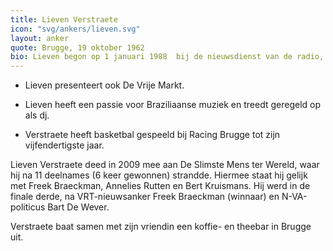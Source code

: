 ```yaml
---
title: Lieven Verstraete
icon: "svg/ankers/lieven.svg"
layout: anker
quote: Brugge, 19 oktober 1962
bio: Lieven begon op 1 januari 1988  bij de nieuwsdienst van de radio, eerst bij het ochtendnieuws en later werd hij Europees verslaggever. In 1999 stapte Verstraete over naar de televisie en werd hij verslaggever in de Wetstraat. Vanaf 2004 tot 2006 presenteerde hij Ter Zake. Bij het hervormen van Ter Zake in 2015 verhuist Verstraete opnieuw naar Het Journaal.
---
```


* Lieven presenteert ook De Vrije Markt.

* Lieven heeft een passie voor Braziliaanse muziek en treedt geregeld op als dj.

* Verstraete heeft basketbal gespeeld bij Racing Brugge tot zijn vijfendertigste jaar.

Lieven Verstraete deed in 2009 mee aan De Slimste Mens ter Wereld, waar hij na 11 deelnames (6 keer gewonnen) strandde. Hiermee staat hij gelijk met Freek Braeckman, Annelies Rutten en Bert Kruismans. Hij werd in de finale derde, na VRT-nieuwsanker Freek Braeckman (winnaar) en N-VA-politicus Bart De Wever.

Verstraete baat samen met zijn vriendin een koffie- en theebar in Brugge uit.
